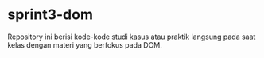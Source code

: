 # sprint3-dom
Repository ini berisi kode-kode studi kasus atau praktik langsung pada saat kelas dengan materi yang berfokus pada DOM.
